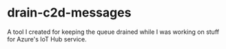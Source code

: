 # drain-c2d-messages
A tool I created for keeping the queue drained while I was working on stuff for Azure's IoT Hub service.
